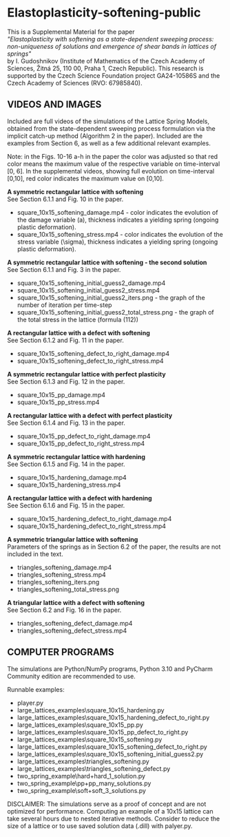 # Elastoplasticity-softening-public

This is a Supplemental Material for the paper  
*"Elastoplasticity with softening as a state-dependent sweeping process: non-uniqueness of solutions and emergence of shear bands in lattices of springs"*  
by I. Gudoshnikov (Institute of Mathematics of the Czech Academy of Sciences, Žitná 25, 110 00, Praha 1, Czech Republic).
This research is supported by the Czech Science Foundation project GA24-10586S and the Czech Academy of Sciences (RVO: 67985840).

## VIDEOS AND IMAGES
Included are full videos of the simulations of the Lattice Spring Models, obtained from the state-dependent sweeping process formulation via the implicit catch-up method (Algorithm 2 in the paper). 
Included are the examples from Section 6, as well as a few additional relevant examples.

Note: in the Figs. 10-16 a-h in the paper the color was adjusted so that red color means the maximum value of the respective variable on time-interval [0, 6]. In the supplemental videos, showing full evolution on time-interval [0,10], red color indicates the maximum value on [0,10]. 

**A symmetric rectangular lattice with softening**  
See Section 6.1.1 and Fig. 10 in the paper.

* square_10x15_softening_damage.mp4  - color indicates the evolution of the damage variable (a), thickness indicates a yielding spring (ongoing plastic  deformation).
* square_10x15_softening_stress.mp4  - color indicates the evolution of the stress variable (\sigma), thickness indicates a yielding spring (ongoing plastic deformation).


**A symmetric rectangular lattice with softening - the second solution**  
See Section 6.1.1 and Fig. 3 in the paper.

* square_10x15_softening_initial_guess2_damage.mp4
* square_10x15_softening_initial_guess2_stress.mp4
* square_10x15_softening_initial_guess2_iters.png  - the graph of the number of iteration per time-step
* square_10x15_softening_initial_guess2_total_stress.png  - the graph of the total stress in the lattice (formula (112)) 


**A rectangular lattice with a defect with softening**  
See Section 6.1.2 and Fig. 11 in the paper.

* square_10x15_softening_defect_to_right_damage.mp4
* square_10x15_softening_defect_to_right_stress.mp4


**A symmetric rectangular lattice with perfect plasticity**  
See Section 6.1.3 and Fig. 12 in the paper.
  
* square_10x15_pp_damage.mp4
* square_10x15_pp_stress.mp4


**A rectangular lattice with a defect with perfect plasticity**  
See Section 6.1.4 and Fig. 13 in the paper.

* square_10x15_pp_defect_to_right_damage.mp4
* square_10x15_pp_defect_to_right_stress.mp4


**A symmetric rectangular lattice with hardening**  
See Section 6.1.5 and Fig. 14 in the paper.
  
* square_10x15_hardening_damage.mp4
* square_10x15_hardening_stress.mp4


**A rectangular lattice with a defect with hardening**  
See Section 6.1.6 and Fig. 15 in the paper.

* square_10x15_hardening_defect_to_right_damage.mp4
* square_10x15_hardening_defect_to_right_stress.mp4


**A symmetric triangular lattice with softening**  
Parameters of the springs as in Section 6.2 of the paper, the results are not included in the text.

* triangles_softening_damage.mp4
* triangles_softening_stress.mp4
* triangles_softening_iters.png
* triangles_softening_total_stress.png

**A triangular lattice with a defect with softening**  
See Section 6.2 and Fig. 16 in the paper.

* triangles_softening_defect_damage.mp4
* triangles_softening_defect_stress.mp4

## COMPUTER PROGRAMS
The simulations are Python/NumPy programs,
Python 3.10 and PyCharm Community edition are recommended to use.

Runnable examples:
* player.py
* large_lattices_examples\square_10x15_hardening.py
* large_lattices_examples\square_10x15_hardening_defect_to_right.py
* large_lattices_examples\square_10x15_pp.py
* large_lattices_examples\square_10x15_pp_defect_to_right.py
* large_lattices_examples\square_10x15_softening.py
* large_lattices_examples\square_10x15_softening_defect_to_right.py
* large_lattices_examples\square_10x15_softening_initial_guess2.py
* large_lattices_examples\triangles_softening.py
* large_lattices_examples\triangles_softening_defect.py
* two_spring_example\hard+hard_1_solution.py
* two_spring_example\pp+pp_many_solutions.py
* two_spring_example\soft+soft_3_solutions.py

DISCLAIMER: The simulations serve as a proof of concept and are not optimized for performance. Computing an example of a 10x15 lattice can take several hours due to nested iterative methods. Consider to reduce the size of a lattice or to use saved solution data (.dill) with palyer.py. 

